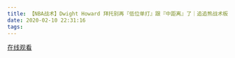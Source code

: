 ```yaml
---
title: 【NBA战术】Dwight Howard 拜托别再『低位单打』跟『中距离』了｜追追熊战术板
date: 2020-02-10 22:31:16
tags:
---
```


<a href="https://www.weibo.com/tv/v/ItwAStieR?fid=1034:4470367289278471" target="_blank">在线观看</a>

